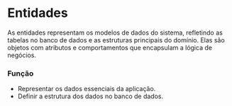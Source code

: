# Entidades

As entidades representam os modelos de dados do sistema, refletindo as tabelas no banco de dados e as estruturas principais do domínio.
Elas são objetos com atributos e comportamentos que encapsulam a lógica de negócios.

### Função
- Representar os dados essenciais da aplicação.
- Definir a estrutura dos dados no banco de dados.
